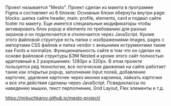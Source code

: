 Проект называется "Mesto".
Проект сделан из макета в программе Figma и состовляет из 6 блоков: Основные блоки обернуты внутри page: blocks: шапка сайте header, main: profile, elements, card и подвал сайте footer по макету. Еще имеется специальные модификаторы чтобы активировать блок popup и elements по требованию для разных экранов и он подключается и отключается через JavaScript. Кроме этого файловой структуре есть папки с изображениями images, pages с импортами CSS файлов и папка vendor с внешними иструментами такие как Fonts и normalize. 
Функциональность сайте в том что он сделан на основе файловой структуры БЭМ Nested и кроме этого сайт полностью адаптивный в 2 разрешениях: 1280px и 320px.
В этом проекте пользуется ряд технологии, все логические движения на сайте работает такие как открытье popup, заполнение input полей, добавление карточек, удаление карточек через иконки карзинка, лайкать карточки и все эти действия сделаны через JavaScript. Псведоклассы по наведению мышки, текст перполнение, Grid Layout, Flex элементы и т.д.

https://mrkuchkarov.github.io/mesto-project/